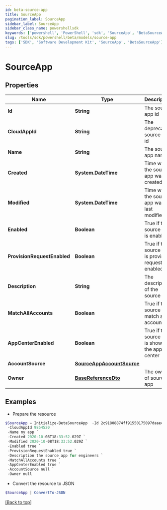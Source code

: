 ```yaml
---
id: beta-source-app
title: SourceApp
pagination_label: SourceApp
sidebar_label: SourceApp
sidebar_class_name: powershellsdk
keywords: ['powershell', 'PowerShell', 'sdk', 'SourceApp', 'BetaSourceApp']
slug: /tools/sdk/powershell/beta/models/source-app
tags: ['SDK', 'Software Development Kit', 'SourceApp', 'BetaSourceApp']
---
```


# SourceApp

## Properties

| Name | Type | Description | Notes |
| --- | --- | --- | --- |
| **Id** | **String** | The source app id | [optional] |
| **CloudAppId** | **String** | The deprecated source app id | [optional] |
| **Name** | **String** | The source app name | [optional] |
| **Created** | **System.DateTime** | Time when the source app was created | [optional] |
| **Modified** | **System.DateTime** | Time when the source app was last modified | [optional] |
| **Enabled** | **Boolean** | True if the source app is enabled | [optional] [default to $false] |
| **ProvisionRequestEnabled** | **Boolean** | True if the source app is provision request enabled | [optional] [default to $false] |
| **Description** | **String** | The description of the source app | [optional] |
| **MatchAllAccounts** | **Boolean** | True if the source app match all accounts | [optional] [default to $false] |
| **AppCenterEnabled** | **Boolean** | True if the source app is shown in the app center | [optional] [default to $true] |
| **AccountSource** | [**SourceAppAccountSource**](source-app-account-source) |  | [optional] |
| **Owner** | [**BaseReferenceDto**](base-reference-dto) | The owner of source app | [optional] |

## Examples

- Prepare the resource

```powershell
$SourceApp = Initialize-BetaSourceApp  -Id 2c91808874ff91550175097daaec161c `
 -CloudAppId 9854520 `
 -Name my app `
 -Created 2020-10-08T18:33:52.029Z `
 -Modified 2020-10-08T18:33:52.029Z `
 -Enabled true `
 -ProvisionRequestEnabled true `
 -Description the source app for engineers `
 -MatchAllAccounts true `
 -AppCenterEnabled true `
 -AccountSource null `
 -Owner null
```

- Convert the resource to JSON

```powershell
$SourceApp | ConvertTo-JSON
```

[[Back to top]](#)
